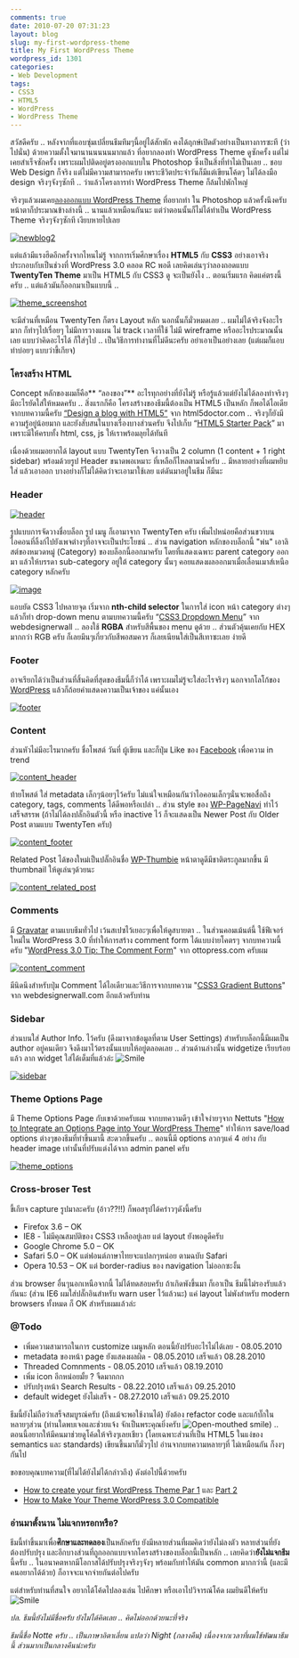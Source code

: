```yaml
---
comments: true
date: 2010-07-20 07:31:23
layout: blog
slug: my-first-wordpress-theme
title: My First WordPress Theme
wordpress_id: 1301
categories:
- Web Development
tags:
- CSS3
- HTML5
- WordPress
- WordPress Theme
---
```


สวัสดีครับ .. หลังจากที่แอบซุ่มเปลี่ยนธีมทึมๆนี้อยู่ได้สักพัก คงได้ฤกษ์เปิดตัวอย่างเป็นทางการซะที (ว่าไปนั่น) ด้วยความตั้งใจมานานนนนนมากแล้ว ที่อยากลองทำ WordPress Theme ดูซักครั้ง แต่ไม่เคยสำเร็จซักครั้ง เพราะผมไปติดอยู่ตรงออกแบบใน Photoshop ซึ่งเป็นสิ่งที่ทำไม่เป็นเลย .. ชอบ Web Design ก็จริง แต่ไม่มีความสามารถครับ เพราะชีวิตประจำวันก็มีแต่เขียนโค้ดๆ ไม่ได้ลงมือ design จริงๆจังๆซักที .. ว่าแล้วโครงการทำ WordPress Theme ก็ล้มไปพักใหญ่

จริงๆแล้วผมเคย[ลองออกแบบ WordPress Theme](http://armno.in.th/20090626/new-design-1-for-armno-in-th) ที่อยากทำ ใน Photoshop แล้วครั้งนึงครับ หน้าตาก็ประมาณข้างล่างนี้ .. นานแล้วเหมือนกันนะ แต่ว่าตอนนั้นก็ไม่ได้ทำเป็น WordPress Theme จริงๆจังๆซักที เงียบหายไปเลย

[![newblog2](http://files.armno.in.th/uploads/2010/07/newblog2_thumb.png)](http://files.armno.in.th/uploads/2010/07/newblog2.png)

แต่แล้วมีแรงฮึดอีกครั้งจากไหนไม่รู้ จากการเริ่มศึกษาเรื่อง **HTML5** กับ **CSS3** อย่างเอาจริง ประกอบกับเป็นช่วงที่ WordPress 3.0 คลอด RC พอดี เลยคิดเล่นๆว่าลองถอดแบบ **TwentyTen Theme** มาเป็น HTML5 กับ CSS3 ดู จะเป็นยังไง .. ตอนเริ่มแรก คิดแค่ตรงนี้ครับ .. แต่แล้วมันก็ออกมาเป็นแบบนี้ ..

[![theme_screenshot](http://files.armno.in.th/uploads/2010/07/theme_screenshot_thumb.png)](http://files.armno.in.th/uploads/2010/07/theme_screenshot2.png)

จะมีส่วนที่เหมือน TwentyTen ก็ตรง Layout หลัก นอกนั้นก็มั่วหมดเลย .. ผมไม่ได้จริงจังอะไรมาก ก็ทำๆไปเรื่อยๆ ไม่มีการวางแผน ไม่ track เวลาที่ใช้ ไม่มี wireframe หรืออะไรประมาณนั้นเลย แบบว่าคิดอะไรได้ ก็ใส่ๆไป .. เป็นวิธีการทำงานที่ไม่ดีนะครับ อย่าเอาเป็นอย่างเลย (แต่ผมก็แอบทำบ่อยๆ แบบว่าขี้เกียจ)

### โครงสร้าง HTML

Concept หลักของผมก็คือ** “ลองของ”** อะไรทุกอย่างที่ยังไม่รู้ หรือรู้แล้วแต่ยังไม่ได้ลองทำจริงๆ มีอะไรยัดใส่ให้หมดครับ .. สิ่งแรกก็คือ โครงสร้างของธีมนี้ต้องเป็น HTML5 เป็นหลัก ก็พอได้ไอเดียจากบทความนี้ครับ [“Design a blog with HTML5”](http://html5doctor.com/designing-a-blog-with-html5/) จาก html5doctor.com .. จริงๆก็ยังมีความรู้อยู่น้อยมาก และยังสับสนในบางเรื่องบางส่วนครับ จึงไปเก็บ “[HTML5 Starter Pack](http://sickdesigner.com/resources/HTML5-starter-pack/index.html)” มา เพราะมีให้ครบทั้ง html, css, js ให้เราพร้อมลุยได้ทันที

เนื่องด้วยผมอยากได้ layout แบบ TwentyTen จึงวางเป็น 2 column (1 content + 1 right sidebar) พร้อมด้วยรูป Header ขนาดพอเหมาะ ที่เหลือก็ไหลตามน้ำครับ .. มีหลายอย่างที่ผมหยิบใส่ แล้วเอาออก บางอย่างก็ไม่ได้คิดว่าจะเอามาใช้เลย แต่ดันมาอยู่ในธีม ก็มีนะ

### Header

[![header](http://files.armno.in.th/uploads/2010/07/header_thumb.png)](http://files.armno.in.th/uploads/2010/07/header.png)

รูปแบบการจัดวางชื่อบล็อก รูป เมนู ก็เอามาจาก TwentyTen ครับ เพิ่มไปหน่อยคือส่วนขวาบน ไอคอนที่ลิ้งก์ไปยังเพจต่างๆที่อาจจะเป็นประโยชน์ .. ส่วน navigation หลักของบล็อกนี้ "พ่น" เอาลิสต์ของหมวดหมู่ (Category) ของบล็อกนี้ออกมาครับ โดยที่แสดงเฉพาะ parent category ออกมา แล้วให้บรรดา sub-category อยู่ใต้ category นั้นๆ คอยแสดงผลออกมาเมื่อเลื่อนเมาส์เหนือ category หลักครับ

[![image](http://files.armno.in.th/uploads/2010/07/image_thumb18.png)](http://files.armno.in.th/uploads/2010/07/image18.png)

แอบยัด CSS3 ไปหลายจุด เริ่มจาก **nth-child selector** ในการใส่ icon หน้า category ต่างๆ แล้วก็ทำ drop-down menu ตามบทความนี้ครับ “[CSS3 Dropdown Menu](http://www.webdesignerwall.com/tutorials/css3-dropdown-menu/)” จาก webdesignerwall .. ลองใช้ **RGBA** สำหรับสีพื้นของ menu ดูด้วย .. ส่วนตัวคุ้นเคยกับ HEX มากกว่า RGB ครับ ก็เลยมึนๆเกี่ยวกับสีพอสมควร ก็เลยเนียนใส่เป็นสีเทาซะเลย ง่ายดี

### Footer

อาจเรียกได้ว่าเป็นส่วนที่สิ้นคิดที่สุดของธีมนี้ก็ว่าได้ เพราะผมไม่รู้จะใส่อะไรจริงๆ นอกจากโลโก้ของ [WordPress](http://armno.in.th/content/wordpress) แล้วก็ถ้อยคำแสดงความเป็นเจ้าของ แค่นั้นเอง

[![footer](http://files.armno.in.th/uploads/2010/07/footer_thumb.png)](http://files.armno.in.th/uploads/2010/07/footer.png)

### Content

ส่วนหัวไม่มีอะไรมากครับ ชื่อโพสต์ วันที่ ผู้เขียน และก็ปุ่ม Like ของ [Facebook](http://www.facebook.com) เพื่อความ in trend

[![content_header](http://files.armno.in.th/uploads/2010/07/content_header_thumb.png)](http://files.armno.in.th/uploads/2010/07/content_header.png)

ท้ายโพสต์ ใส่ metadata เล็กๆน้อยๆไว้ครับ ไม่แน่ใจเหมือนกันว่าไอคอนเล็กๆนั่นจะพอสื่อถึง category, tags, comments ได้ดีพอหรือเปล่า .. ส่วน style ของ [WP-PageNavi](http://wordpress.org/extend/plugins/wp-pagenavi/) ทำไว้เสร็จสรรพ (ถ้าไม่ได้ลงปลั๊กอินตัวนี้ หรือ inactive ไว้ ก็จะแสดงเป็น Newer Post กับ Older Post ตามแบบ TwentyTen ครับ)

[![content_footer](http://files.armno.in.th/uploads/2010/07/content_footer_thumb.png)](http://files.armno.in.th/uploads/2010/07/content_footer.png)

Related Post ได้ของใหม่เป็นปลั๊กอินชื่อ [WP-Thumbie](http://wordpress.org/extend/plugins/wp-thumbie/) หน้าตาดูดีมีชาติตระกูลมากขึ้น มี thumbnail ให้ดูเล่นๆด้วยนะ

[![content_related_post](http://files.armno.in.th/uploads/2010/07/content_related_post_thumb.png)](http://files.armno.in.th/uploads/2010/07/content_related_post.png)

### Comments

มี [Gravatar](http://en.gravatar.com/) ตามแบบธีมทั่วไป เว้นสเปซไว้เยอะๆเพื่อให้ดูสบายตา .. ในส่วนคอมเม้นต์นี้ ใช้ฟีเจอร์ใหม่ใน WordPress 3.0 ที่ทำให้การสร้าง comment form ได้แบบง่ายโคตรๆ จากบทความนี้ครับ "[WordPress 3.0 Tip: The Comment Form](http://ottopress.com/2010/wordpress-3-0-theme-tip-the-comment-form/)" จาก ottopress.com ครับผม

[![content_comment](http://files.armno.in.th/uploads/2010/07/content_comment_thumb.png)](http://files.armno.in.th/uploads/2010/07/content_comment.png)

มีนิดนึงสำหรับปุ่ม Comment ได้ไอเดียวและวิธีการจากบทความ "[CSS3 Gradient Buttons](http://www.webdesignerwall.com/tutorials/css3-gradient-buttons/)" จาก webdesignerwall.com อีกแล้วครับท่าน

### Sidebar

ส่วนบนใส่ Author Info. ไว้ครับ (ดึงมาจากข้อมูลที่ตาม User Settings) สำหรับบล็อกนี้มีผมเป็น author อยู่คนเดียว จึงดึงมาไว้ตรงนั้นแบบให้อยู่ตลอดเลย .. ส่วนด้านล่างนั้น widgetize เรียบร้อยแล้ว ลาก widget ใส่ได้เต็มที่แล้วล่ะ ![Smile](http://files.armno.in.th/uploads/2010/07/wlEmoticonsmile.png)

[![sidebar](http://files.armno.in.th/uploads/2010/07/sidebar_thumb.png)](http://files.armno.in.th/uploads/2010/07/sidebar.png)

### Theme Options Page

มี Theme Options Page กับเขาด้วยครับผม จากบทความดีๆ เข้าใจง่ายๆจาก Nettuts "[How to Integrate an Options Page into Your WordPress Theme](http://net.tutsplus.com/tutorials/wordpress/how-to-integrate-an-options-page-into-your-wordpress-theme/)" ทำให้การ save/load options ต่างๆของธีมที่ทำขึ้นมานี้ สะดวกขึ้นครับ .. ตอนนี้มี options ลวกๆแค่ 4 อย่าง กับ header image เท่านั้นที่ปรับแต่งได้จาก admin panel ครับ

[![theme_options](http://files.armno.in.th/uploads/2010/07/theme_options_thumb.png)](http://files.armno.in.th/uploads/2010/07/theme_options.png)

### Cross-broser Test

ขี้เกียจ capture รูปมาละครับ (อ้าว??!!) ก็พอสรุปได้คร่าวๆดังนี้ครับ
	
* Firefox 3.6 – OK
* IE8 - ไม่มีคุณสมบัติของ CSS3 เหลืออยู่เลย แต่ layout ยังพอดูดีครับ
* Google Chrome 5.0 – OK
* Safari 5.0 – OK แต่ฟอนต์ภาษาไทยจะแปลกๆหน่อย ตามฉบับ Safari
* Opera 10.53 – OK แต่ border-radius ของ navigation ไม่ออกซะงั้น

ส่วน browser อื่นๆนอกเหนือจากนี้ ไม่ได้ทดสอบครับ ถ้าเกิดพังขึ้นมา ก็เอาเป็น ธีมนี้ไม่รองรับแล้วกันนะ (ส่วน IE6 ผมใส่ปลั๊กอินสำหรับ warn user ไว้แล้วนะ) แค่ layout ไม่พังสำหรับ modern browsers ทั้งหมด ก็ OK สำหรับผมแล้วล่ะ

### @Todo
	
* เพิ่มความสามารถในการ customize เมนูหลัก ตอนนี้ยังปรับอะไรไม่ได้เลย - 08.05.2010
* metadata ของหน้า page ยังแสดงผลผิด - 08.05.2010 เสร็จแล้ว 08.28.2010
* Threaded Comnments - 08.05.2010 เสร็จแล้ว 08.19.2010
* เพิ่ม icon อีกหน่อยมั้ย ? จืดมากกก
* ปรับปรุงหน้า Search Results - 08.22.2010 เสร็จแล้ว 09.25.2010
* default wideget ยังไม่เสร็จ - 08.27.2010 เสร็จแล้ว 09.25.2010

ธีมนี้ยังไม่ถือว่าเสร็จสมบูรณ์ครับ (ถึงแม้จะพอใช้งานได้) ยังต้อง refactor code และแก้บั๊กในหลายๆส่วน (ท่านใดพบเจอและช่วยแจ้ง จักเป็นพระคุณยิ่งครับ ![Open-mouthed smile](http://files.armno.in.th/uploads/2010/07/wlEmoticonopenmouthedsmile2.png)) .. ตอนนี้อยากให้มีคนมาช่วยดูโค้ดให้จริงๆเลยเชียว (โดยเฉพาะส่วนที่เป็น HTML5 ในแง่ของ semantics และ standards) เขียนขึ้นมาก็มั่วๆไป อ่านจากบทความหลายๆที่ ไม่เหมือนกัน ก็งงๆกันไป

ขอขอบคุณบทความ(ที่ไม่ได้ยังไม่ได้กล่าวถึง) ดังต่อไปนี้ด้วยครับ
	
* [How to create your first WordPress Theme Par 1](http://www.1stwebdesigner.com/tutorials/how-to-create-your-first-wordpress-theme-part-1/) และ [Part 2](http://www.1stwebdesigner.com/tutorials/how-to-create-your-first-wordpress-theme-part-2-2/)
* [How to Make Your Theme WordPress 3.0 Compatible](http://millionclues.com/problogging/wordpress-tips/make-your-theme-wordpress-3-0-compatible/)

### อ่านมาตั้งนาน ไม่แจกหรอกหรือ?

ธีมนี้ทำขึ้นมาเพื่อ**ศึกษาและทดลอง**เป็นหลักครับ ยังมีหลายส่วนที่ผมคิดว่ายังไม่ลงตัว หลายส่วนที่ยังต้องปรับปรุง และอีกบางส่วนที่ถูกออกแบบจากโครงสร้างของบล็อกนี้เป็นหลัก .. เลยคิดว่า**ยังไม่แจกธีม**นี้ครับ .. ในอนาคตหากมีโอกาสได้ปรับปรุงจริงๆจังๆ พร้อมกับทำให้มัน common มากกว่านี้ (และมีคนอยากได้ด้วย) ก็อาจจะแจกจ่ายกันต่อไปครับ

แต่สำหรับท่านที่สนใจ อยากได้โค้ดไปลองเล่น ไปศึกษา หรือเอาไปวิจารณ์โค้ด ผมยินดีให้ครับ ![Smile](http://files.armno.in.th/uploads/2010/07/wlEmoticonsmile.png)

_ปล. ธีมนี้ยังไม่มีชื่อครับ ยังไม่ได้คิดเลย .. คิดไม่ออกด้วยนะที่จริง_

_ธีมนี้ชื่อ Notte ครับ .. เป็นภาษาอิตาเลี่ยน แปลว่า Night (กลางคืน) เนื่องจากเวลาที่ผมใช้พัฒนาธีมนี้ ส่วนมากเป็นกลางคืนน่ะครับ_
